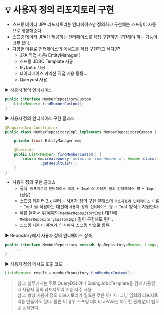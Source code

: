 # 💡 사용자 정의 리포지토리 구현
* 스프링 데이터 JPA 리포지토리는 인터페이스만 정의하고 구현체는 스프링이 자동으로 생성해준다.
* 스프링 데이터 JPA가 제공하는 인터페이스를 직접 구현하면 구현해야 하는 기능이 너무 많다.
* 다양한 이유로 인터페이스의 메서드를 직접 구현하고 싶다면?
  * JPA 직접 사용( EntityManager )
  * 스프링 JDBC Template 사용
  * MyBatis 사용
  * 데이터베이스 커넥션 직접 사용 등등...
  * Querydsl 사용

▶️ 사용자 정의 인터페이스
```java
public interface MemberRepositoryCustom {
    List<Member> findMemberCustom();
}
```

▶️ 사용자 정의 인터페이스 구현 클래스
```java
@RequiredArgsConstructor
public class MemberRepositoryImpl implements MemberRepositoryCustom {

    private final EntityManager em;

    @Override
    public List<Member> findMemberCustom() {
        return em.createQuery("select m from Member m", Member.class)
                .getResultList();
    }
}
```
* 사용자 정의 구현 클래스
  * 규칙: `리포지토리 인터페이스 이름 + Impl` or `사용자 정의 인터페이스 명 + Impl` (권장)
  * 스프링 데이터 2.x 부터는 사용자 정의 구현 클래스에 `리포지토리 인터페이스 이름 + Impl` 을 적용하는 대신에 `사용자 정의 인터페이스 명 + Impl` 방식도 지원한다.
  * 예를 들어서 위 예제의 `MemberRepositoryImpl` 대신에 `MemberRepositoryCustomImpl` 같이 구현해도 된다.
  * 스프링 데이터 JPA가 인식해서 스프링 빈으로 등록

▶️ Repository에서 사용자 정의 인터페이스 상속
```java
public interface MemberRepository extends JpaRepository<Member, Long>, MemberRepositoryCustom {
    ...
}
```

▶️ 사용자 정의 메서드 호출 코드
```java
List<Member> result = memberRepository.findMemberCustom();
```

> 참고: 실무에서는 주로 QueryDSL이나 SpringJdbcTemplate을 함께 사용할 때 사용자 정의 리포지토리 기능 자주 사용  
> 참고: 항상 사용자 정의 리포지토리가 필요한 것은 아니다. 그냥 임의의 리포지토리를 만들어도 된다. 물론 이 경우 스프링 데이터 JPA와는 아무런 관계 없이 별도로 동작한다.
